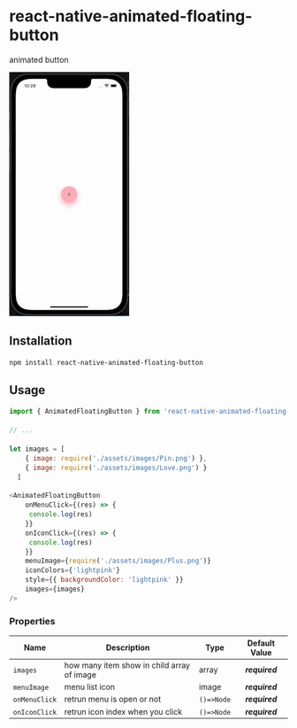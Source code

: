# react-native-animated-floating-button

animated button

![animated button example](https://github.com/developertrt/React-native-animate-floating-button/blob/main/images/demo.gif)

## Installation

```sh
npm install react-native-animated-floating-button
```

## Usage


```js
import { AnimatedFloatingButton } from 'react-native-animated-floating-button'

// ...

let images = [
    { image: require('./assets/images/Pin.png') },
    { image: require('./assets/images/Love.png') }
  ]

<AnimatedFloatingButton
    onMenuClick={(res) => {
     console.log(res)
    }}
    onIconClick={(res) => {
     console.log(res)
    }}
    menuImage={require('./assets/images/Plus.png')}
    iconColors={'lightpink'}
    style={{ backgroundColor: 'lightpink' }}
    images={images}
/>
```

### Properties
| Name                 | Description                                                                                                                                                                                                                                                                                          | Type                                                   |                   Default Value                   |
|----------------------|------------------------------------------------------------------------------------------------------------------------------------------------------------------------------------------------------------------------------------------------------------------------------------------------------|--------------------------------------------------------|:-------------------------------------------------:|
| `images`                | how many item show in child array of image                                                                                                                                                                                                                                                                              | array                                                 |                  _**required**_                   |   
| `menuImage`                | menu list icon                                                                                                                                                                                                                                                                               | image                                                 |                  _**required**_                   |
| `onMenuClick`                | retrun menu is open or not                                                                                                                                                                                                                                                                                | `()=>Node`                                                |                  _**required**_                   |
| `onIconClick`                | retrun icon index when you click                                                                                                                                                                                                                                                                                 | `()=>Node`                                                |                  _**required**_                   |
